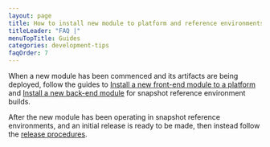 ```yaml
---
layout: page
title: How to install new module to platform and reference environments
titleLeader: "FAQ |"
menuTopTitle: Guides
categories: development-tips
faqOrder: 7
---
```


When a new module has been commenced and its artifacts are being deployed, follow the guides to [Install a new front-end module to a platform](/guides/install-frontend-module/) and [Install a new back-end module](/guides/install-backend-module/) for snapshot reference environment builds.

After the new module has been operating in snapshot reference environments, and an initial release is ready to be made, then instead follow the [release procedures](/guidelines/release-procedures/#add-to-platforms).

